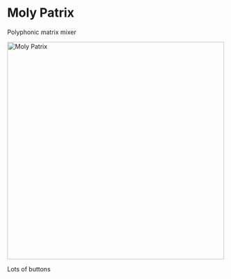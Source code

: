 # Moly Patrix

Polyphonic matrix mixer

<img src="https://github.com/freddyz/computerscare-vcv-modules/blob/master/doc/moly-patrix.jpg" width="500" alt="Moly Patrix" />

Lots of buttons